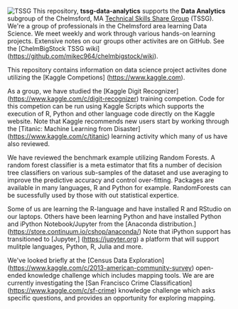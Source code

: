 ![TSSG](https://github.com/mikec964/chelmbigstock/blob/master/TSSGwiki.png) This repository, **tssg-data-analytics** supports the **Data Analytics** subgroup of the Chelmsford, MA [Technical Skills Share Group](https://groups.yahoo.com/neo/groups/TSSG-Chelmsford/info) (TSSG). We're a group of professionals in the Chelmsford area learning Data Science. We meet weekly and work through various hands-on learning projects. Extensive notes on our groups other activites are on GitHub. See the [ChelmBigStock TSSG wiki] (https://github.com/mikec964/chelmbigstock/wiki).

This repository contains information on data science project activites done utilizing the [Kaggle Competions] (https://www.kaggle.com).

As a group, we have studied the [Kaggle Digit Recognizer] (https://www.kaggle.com/c/digit-recognizer) training competion.
Code for this competion can be run using Kaggle Scripts which supports the execution of R, Python and other language code directly on the Kaggle website. Note that Kaggle recommends new users start by working through the [Titanic: Machine Learning from Disaster] (https://www.kaggle.com/c/titanic) learning activity which many of us have also reviewed.

We have reviewed the benchmark example utilizing Random Forests. A random forest classifier is a meta estimator that fits a number of decision tree classifiers on various sub-samples of the dataset and use averaging to improve the predictive accuracy and control over-fitting. Packages are available in many languages, R and Python for example. RandomForests can be sucessfully used by those with out statistical expertice.

Some of us are learning the R-language and have installed R and RStudio on our laptops.  Others have been learning Python and have installed Python and iPython Notebook/Jupyter from the [Anaconda distribution.] (https://store.continuum.io/cshop/anaconda/) Note that iPython support has transitioned to [Jupyter,] (https://jupyter.org) a platform that will support mulitple languages, Python, R, Julia and more.

We've looked briefly at the [Census Data Exploration]
(https://www.kaggle.com/c/2013-american-community-survey) open-ended knowledge challenge which includes mapping tools. We are are currently investigating the [San Francisco Crime Classification] (https://www.kaggle.com/c/sf-crime) knowledge challenge which asks specific questions, and provides an opportunity for exploring mapping.